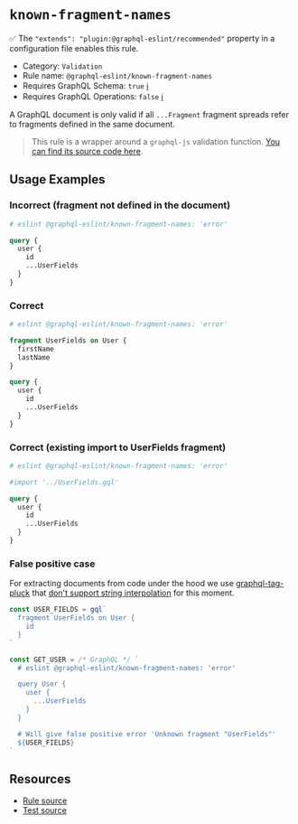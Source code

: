 # `known-fragment-names`

✅ The `"extends": "plugin:@graphql-eslint/recommended"` property in a configuration file enables this rule.

- Category: `Validation`
- Rule name: `@graphql-eslint/known-fragment-names`
- Requires GraphQL Schema: `true` [ℹ️](../../README.md#extended-linting-rules-with-graphql-schema)
- Requires GraphQL Operations: `false` [ℹ️](../../README.md#extended-linting-rules-with-siblings-operations)

A GraphQL document is only valid if all `...Fragment` fragment spreads refer to fragments defined in the same document.

> This rule is a wrapper around a `graphql-js` validation function. [You can find its source code here](https://github.com/graphql/graphql-js/blob/main/src/validation/rules/KnownFragmentNamesRule.ts).

## Usage Examples

### Incorrect (fragment not defined in the document)

```graphql
# eslint @graphql-eslint/known-fragment-names: 'error'

query {
  user {
    id
    ...UserFields
  }
}
```

### Correct

```graphql
# eslint @graphql-eslint/known-fragment-names: 'error'

fragment UserFields on User {
  firstName
  lastName
}

query {
  user {
    id
    ...UserFields
  }
}
```

### Correct (existing import to UserFields fragment)

```graphql
# eslint @graphql-eslint/known-fragment-names: 'error'

#import '../UserFields.gql'

query {
  user {
    id
    ...UserFields
  }
}
```

### False positive case

For extracting documents from code under the hood we use [graphql-tag-pluck](https://graphql-tools.com/docs/graphql-tag-pluck) that [don't support string interpolation](https://stackoverflow.com/questions/62749847/graphql-codegen-dynamic-fields-with-interpolation/62751311#62751311) for this moment.

```js
const USER_FIELDS = gql`
  fragment UserFields on User {
    id
  }
`

const GET_USER = /* GraphQL */ `
  # eslint @graphql-eslint/known-fragment-names: 'error'

  query User {
    user {
      ...UserFields
    }
  }

  # Will give false positive error 'Unknown fragment "UserFields"'
  ${USER_FIELDS}
`
```

## Resources

- [Rule source](https://github.com/graphql/graphql-js/blob/main/src/validation/rules/KnownFragmentNamesRule.ts)
- [Test source](https://github.com/graphql/graphql-js/tree/main/src/validation/__tests__/KnownFragmentNamesRule-test.ts)
